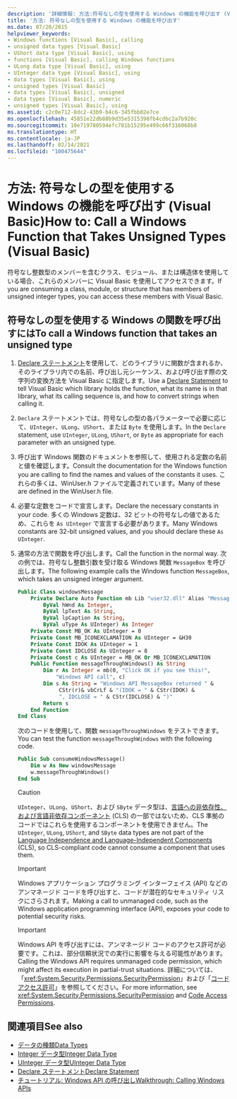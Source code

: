 ```yaml
---
description: '詳細情報: 方法:符号なしの型を使用する Windows の機能を呼び出す (Visual Basic)'
title: '方法: 符号なしの型を使用する Windows の機能を呼び出す'
ms.date: 07/20/2015
helpviewer_keywords:
- Windows functions [Visual Basic], calling
- unsigned data types [Visual Basic]
- UShort data type [Visual Basic], using
- functions [Visual Basic], calling Windows functions
- ULong data type [Visual Basic], using
- UInteger data type [Visual Basic], using
- data types [Visual Basic], using
- unsigned types [Visual Basic]
- data types [Visual Basic], unsigned
- data types [Visual Basic], numeric
- unsigned types [Visual Basic], using
ms.assetid: c2c0e712-8dc2-43b9-b4c6-345fbb02e7ce
ms.openlocfilehash: 45851e22db88b9d35e5315398fb4cdbc2a7b920c
ms.sourcegitcommit: 10e719780594efc781b15295e499c66f316068b8
ms.translationtype: HT
ms.contentlocale: ja-JP
ms.lasthandoff: 02/14/2021
ms.locfileid: "100475644"
---
```

# <a name="how-to-call-a-windows-function-that-takes-unsigned-types-visual-basic"></a><span data-ttu-id="68fee-103">方法: 符号なしの型を使用する Windows の機能を呼び出す (Visual Basic)</span><span class="sxs-lookup"><span data-stu-id="68fee-103">How to: Call a Windows Function that Takes Unsigned Types (Visual Basic)</span></span>

<span data-ttu-id="68fee-104">符号なし整数型のメンバーを含むクラス、モジュール、または構造体を使用している場合、これらのメンバーに Visual Basic を使用してアクセスできます。</span><span class="sxs-lookup"><span data-stu-id="68fee-104">If you are consuming a class, module, or structure that has members of unsigned integer types, you can access these members with Visual Basic.</span></span>

## <a name="to-call-a-windows-function-that-takes-an-unsigned-type"></a><span data-ttu-id="68fee-105">符号なしの型を使用する Windows の関数を呼び出すには</span><span class="sxs-lookup"><span data-stu-id="68fee-105">To call a Windows function that takes an unsigned type</span></span>

1. <span data-ttu-id="68fee-106">[Declare ステートメント](../../language-reference/statements/declare-statement.md)を使用して、どのライブラリに関数が含まれるか、そのライブラリ内での名前、呼び出し元シーケンス、および呼び出す際の文字列の変換方法を Visual Basic に指定します。</span><span class="sxs-lookup"><span data-stu-id="68fee-106">Use a [Declare Statement](../../language-reference/statements/declare-statement.md) to tell Visual Basic which library holds the function, what its name is in that library, what its calling sequence is, and how to convert strings when calling it.</span></span>

2. <span data-ttu-id="68fee-107">`Declare` ステートメントでは、符号なしの型の各パラメーターで必要に応じて、`UInteger`、`ULong`、`UShort`、または `Byte` を使用します。</span><span class="sxs-lookup"><span data-stu-id="68fee-107">In the `Declare` statement, use `UInteger`, `ULong`, `UShort`, or `Byte` as appropriate for each parameter with an unsigned type.</span></span>

3. <span data-ttu-id="68fee-108">呼び出す Windows 関数のドキュメントを参照して、使用される定数の名前と値を確認します。</span><span class="sxs-lookup"><span data-stu-id="68fee-108">Consult the documentation for the Windows function you are calling to find the names and values of the constants it uses.</span></span> <span data-ttu-id="68fee-109">これらの多くは、WinUser.h ファイルで定義されています。</span><span class="sxs-lookup"><span data-stu-id="68fee-109">Many of these are defined in the WinUser.h file.</span></span>

4. <span data-ttu-id="68fee-110">必要な定数をコードで宣言します。</span><span class="sxs-lookup"><span data-stu-id="68fee-110">Declare the necessary constants in your code.</span></span> <span data-ttu-id="68fee-111">多くの Windows 定数は、32 ビットの符号なしの値であるため、これらを `As UInteger` で宣言する必要があります。</span><span class="sxs-lookup"><span data-stu-id="68fee-111">Many Windows constants are 32-bit unsigned values, and you should declare these `As UInteger`.</span></span>

5. <span data-ttu-id="68fee-112">通常の方法で関数を呼び出します。</span><span class="sxs-lookup"><span data-stu-id="68fee-112">Call the function in the normal way.</span></span> <span data-ttu-id="68fee-113">次の例では、符号なし整数引数を受け取る Windows 関数 `MessageBox` を呼び出します。</span><span class="sxs-lookup"><span data-stu-id="68fee-113">The following example calls the Windows function `MessageBox`, which takes an unsigned integer argument.</span></span>

    ```vb
    Public Class windowsMessage
        Private Declare Auto Function mb Lib "user32.dll" Alias "MessageBox" (
            ByVal hWnd As Integer,
            ByVal lpText As String,
            ByVal lpCaption As String,
            ByVal uType As UInteger) As Integer
        Private Const MB_OK As UInteger = 0
        Private Const MB_ICONEXCLAMATION As UInteger = &H30
        Private Const IDOK As UInteger = 1
        Private Const IDCLOSE As UInteger = 8
        Private Const c As UInteger = MB_OK Or MB_ICONEXCLAMATION
        Public Function messageThroughWindows() As String
            Dim r As Integer = mb(0, "Click OK if you see this!",
                "Windows API call", c)
            Dim s As String = "Windows API MessageBox returned " &
                 CStr(r)& vbCrLf & "(IDOK = " & CStr(IDOK) &
                 ", IDCLOSE = " & CStr(IDCLOSE) & ")"
            Return s
        End Function
    End Class
    ```

     <span data-ttu-id="68fee-114">次のコードを使用して、関数 `messageThroughWindows` をテストできます。</span><span class="sxs-lookup"><span data-stu-id="68fee-114">You can test the function `messageThroughWindows` with the following code.</span></span>

    ```vb
    Public Sub consumeWindowsMessage()
        Dim w As New windowsMessage
        w.messageThroughWindows()
    End Sub
    ```

    > [!CAUTION]
    > <span data-ttu-id="68fee-115">`UInteger`、`ULong`、`UShort`、および `SByte` データ型は、[言語への非依存性、および言語非依存コンポーネント](../../../standard/language-independence-and-language-independent-components.md) (CLS) の一部ではないため、CLS 準拠のコードではこれらを使用するコンポーネントを使用できません。</span><span class="sxs-lookup"><span data-stu-id="68fee-115">The `UInteger`, `ULong`, `UShort`, and `SByte` data types are not part of the [Language Independence and Language-Independent Components](../../../standard/language-independence-and-language-independent-components.md) (CLS), so CLS-compliant code cannot consume a component that uses them.</span></span>

    > [!IMPORTANT]
    > <span data-ttu-id="68fee-116">Windows アプリケーション プログラミング インターフェイス (API) などのアンマネージド コードを呼び出すと、コードが潜在的なセキュリティ リスクにさらされます。</span><span class="sxs-lookup"><span data-stu-id="68fee-116">Making a call to unmanaged code, such as the Windows application programming interface (API), exposes your code to potential security risks.</span></span>

    > [!IMPORTANT]
    > <span data-ttu-id="68fee-117">Windows API を呼び出すには、アンマネージド コードのアクセス許可が必要です。これは、部分信頼状況での実行に影響を与える可能性があります。</span><span class="sxs-lookup"><span data-stu-id="68fee-117">Calling the Windows API requires unmanaged code permission, which might affect its execution in partial-trust situations.</span></span> <span data-ttu-id="68fee-118">詳細については、「<xref:System.Security.Permissions.SecurityPermission>」および「[コード アクセス許可](/previous-versions/dotnet/netframework-4.0/h846e9b3(v=vs.100))」を参照してください。</span><span class="sxs-lookup"><span data-stu-id="68fee-118">For more information, see <xref:System.Security.Permissions.SecurityPermission> and [Code Access Permissions](/previous-versions/dotnet/netframework-4.0/h846e9b3(v=vs.100)).</span></span>

## <a name="see-also"></a><span data-ttu-id="68fee-119">関連項目</span><span class="sxs-lookup"><span data-stu-id="68fee-119">See also</span></span>

- [<span data-ttu-id="68fee-120">データの種類</span><span class="sxs-lookup"><span data-stu-id="68fee-120">Data Types</span></span>](../../language-reference/data-types/index.md)
- [<span data-ttu-id="68fee-121">Integer データ型</span><span class="sxs-lookup"><span data-stu-id="68fee-121">Integer Data Type</span></span>](../../language-reference/data-types/integer-data-type.md)
- [<span data-ttu-id="68fee-122">UInteger データ型</span><span class="sxs-lookup"><span data-stu-id="68fee-122">UInteger Data Type</span></span>](../../language-reference/data-types/uinteger-data-type.md)
- [<span data-ttu-id="68fee-123">Declare ステートメント</span><span class="sxs-lookup"><span data-stu-id="68fee-123">Declare Statement</span></span>](../../language-reference/statements/declare-statement.md)
- [<span data-ttu-id="68fee-124">チュートリアル: Windows API の呼び出し</span><span class="sxs-lookup"><span data-stu-id="68fee-124">Walkthrough: Calling Windows APIs</span></span>](walkthrough-calling-windows-apis.md)
